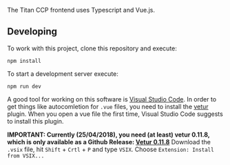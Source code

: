 The Titan CCP frontend uses Typescript and Vue.js.

## Developing

To work with this project, clone this repository and execute:

```shell
npm install
```

To start a development server execute:

```shell
npm run dev
```

A good tool for working on this software is [Visual Studio Code](https://code.visualstudio.com/).
In order to get things like autocomletion for `.vue` files, you need to install the [vetur](https://vuejs.github.io/vetur/) plugin.
When you open a vue file the first time, Visual Studio Code suggests to install this plugin.

**IMPORTANT: Currently (25/04/2018), you need (at least) vetur 0.11.8, which is only available as a Github Release: [Vetur 0.11.8](https://github.com/vuejs/vetur/releases/tag/0.11.8)**
Download the `.vsix` file, hit `Shift` + `Crtl` + `P` and type `VSIX`. Choose `Extension: Install from VSIX...` 